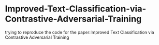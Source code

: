 # Improved-Text-Classification-via-Contrastive-Adversarial-Training
trying to reproduce the code  for the paper:Improved Text Classification via Contrastive Adversarial Training
